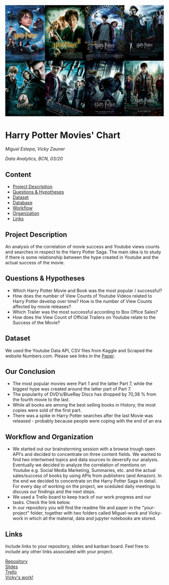 <img src="https://github.com/miguestepa/harry-potter-charts/blob/master/resources/harry-potter-movies.png" alt="Harry Potter Movies" width="1000"/>

# Harry Potter Movies' Chart
*Miguel Estepa*, *Vicky Zauner*

*Data Analytics, BCN, 03/20*

## Content
- [Project Description](#project-description)
- [Questions & Hypotheses](#questions-hypotheses)
- [Dataset](#dataset)
- [Database](#database)
- [Workflow](#workflow)
- [Organization](#organization)
- [Links](#links)

## Project Description
An analysis of the correlation of movie success and Youtube views counts and searches in respect to the Harry Potter Saga.
The main idea is to study if there is some relationship between the hype created in Youtube and the actual success of the movie.

## Questions & Hypotheses
- Which Harry Potter Movie and Book was the most popular / successful?
- How does the number of View Counts of Youtube Videos related to Harry Potter develop over time?
How is the number of View Counts affected by movie releases?
- Which Trailer was the most successful according to Box Office Sales?
- How does the View Count of Official Trailers on Youtube relate to the Success of the Movie?

## Dataset
We used the Youtube Data API, CSV files from Kaggle and Scraped the website Numbers.com. Please see links in the [Paper](https://github.com/miguestepa/harry-potter-charts/blob/master/Paper%20-%20Harry%20Potter.ipynb).

## Our Conclusion

- The most popular movies were Part 1 and the latter Part 7, while the biggest hype was created around the latter part of Part 7.
- The popularity of DVD’s/BlueRay Discs has dropped by 70,38 % from the fourth movie to the last.
- While all books are among the best selling books in History, the most copies were sold of the first part.
- There was a spike in Harry Potter searches after the last Movie was released - probably because people were coping with the end of an era

## Workflow and Organization
- We started out our brainstorming session with a browse trough open API's and decided to concentrate on three content fields. We wanted to find two intertwined topics and data sources to deversify our analysis. Eventually we decided to analyze the correlation of mentions on Youtube e.g. Social Media Marketing, Summaries, etc. and the actual sales/success of books by using APIs from publishers (and Amazon). In the end we decided to concentrate on the Harry Potter Saga in detail. For every day of working on the project, we sceduled daily meetings to discuss our findings and the next steps.
- We used a Trello board to keep track of our work progress and our tasks. Check the link below.
- In our repository you will find the readme file and paper in the "your-project" folder, together with two folders called Miguel-work and Vicky-work in which all the material, data and jupyter notebooks are stored. 

## Links
Include links to your repository, slides and kanban board. Feel free to include any other links associated with your project.

[Repository](https://github.com/miguestepa/harry-potter-charts)  
[Slides](https://github.com/miguestepa/harry-potter-charts/blob/master/Project%20Week%203%20-%20Miguel%20Estepa%20%26%20Vicky%20Zauner.pptx)  
[Trello](https://trello.com/b/vAPQs8Re/ironhack-project-3)  
[Vicky's work!](https://github.com/VickyZauner)
